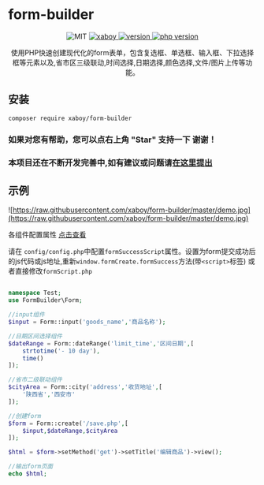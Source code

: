# form-builder

<p align="center">
    <img src="https://img.shields.io/badge/License-MIT-yellow.svg" alt="MIT" />
  <a href="https://github.com/xaboy">
    <img src="https://img.shields.io/badge/Author-xaboy-blue.svg" alt="xaboy" />
  </a>
  <a href="https://packagist.org/packages/xaboy/form-builder">
    <img src="https://img.shields.io/packagist/v/xaboy/form-builder.svg" alt="version" />
  </a>
  <a href="https://packagist.org/packages/xaboy/form-builder">
    <img src="https://img.shields.io/packagist/php-v/xaboy/form-builder.svg" alt="php version" />
  </a>
</p>

<p align="center">
使用PHP快速创建现代化的form表单，包含复选框、单选框、输入框、下拉选择框等元素以及,省市区三级联动,时间选择,日期选择,颜色选择,文件/图片上传等功能。
</p>

## 安装
`composer require xaboy/form-builder`


### 如果对您有帮助，您可以点右上角 "Star" 支持一下 谢谢！
 
### 本项目还在不断开发完善中,如有建议或问题请[在这里提出](https://github.com/xaboy/form-builder/issues/new)

## 示例

![https://raw.githubusercontent.com/xaboy/form-builder/master/demo.jpg](https://raw.githubusercontent.com/xaboy/form-builder/master/demo.jpg)


各组件配置属性 [点击查看](https://github.com/xaboy/form-builder/tree/master/src/components)

请在 `config/config.php`中配置`formSuccessScript`属性。设置为form提交成功后的js代码或js地址,重新`window.formCreate.formSuccess`方法(带`<script>`标签) 或者直接修改`formScript.php`

```php

namespace Test;
use FormBuilder\Form;

//input组件
$input = Form::input('goods_name','商品名称');

//日期区间选择组件
$dateRange = Form::dateRange('limit_time','区间日期',[
    strtotime('- 10 day'),
    time()
]);

//省市二级联动组件
$cityArea = Form::city('address','收货地址',[
    '陕西省','西安市'
]);

//创建form
$form = Form::create('/save.php',[
    $input,$dateRange,$cityArea
]);

$html = $form->setMethod('get')->setTitle('编辑商品')->view();

//输出form页面
echo $html;
```